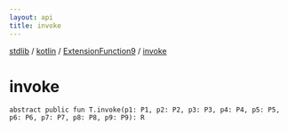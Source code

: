 ```yaml
---
layout: api
title: invoke
---
```

[stdlib](../../index.html) / [kotlin](../index.html) / [ExtensionFunction9](index.html) / [invoke](invoke.html)

# invoke

```
abstract public fun T.invoke(p1: P1, p2: P2, p3: P3, p4: P4, p5: P5, p6: P6, p7: P7, p8: P8, p9: P9): R
```
